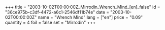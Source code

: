 +++
title = "2003-10-02T00:00:00Z_Mirrodin_Wrench_Mind_[en]_false"
id = "36ce975b-c3df-4472-a6c1-2546df11b74e"
date = "2003-10-02T00:00:00Z"
name = "Wrench Mind"
lang = ["en"]
price = "0.09"
quantity = 4
foil = false
set = "Mirrodin"
+++
